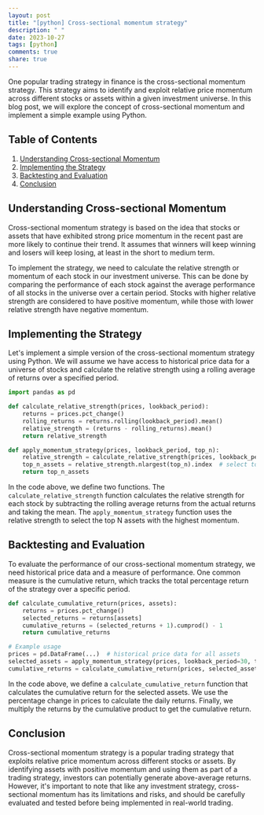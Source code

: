 ```yaml
---
layout: post
title: "[python] Cross-sectional momentum strategy"
description: " "
date: 2023-10-27
tags: [python]
comments: true
share: true
---
```


One popular trading strategy in finance is the cross-sectional momentum strategy. This strategy aims to identify and exploit relative price momentum across different stocks or assets within a given investment universe. In this blog post, we will explore the concept of cross-sectional momentum and implement a simple example using Python.

## Table of Contents

1. [Understanding Cross-sectional Momentum](#understanding-cross-sectional-momentum)
2. [Implementing the Strategy](#implementing-the-strategy)
3. [Backtesting and Evaluation](#backtesting-and-evaluation)
4. [Conclusion](#conclusion)

## Understanding Cross-sectional Momentum

Cross-sectional momentum strategy is based on the idea that stocks or assets that have exhibited strong price momentum in the recent past are more likely to continue their trend. It assumes that winners will keep winning and losers will keep losing, at least in the short to medium term.

To implement the strategy, we need to calculate the relative strength or momentum of each stock in our investment universe. This can be done by comparing the performance of each stock against the average performance of all stocks in the universe over a certain period. Stocks with higher relative strength are considered to have positive momentum, while those with lower relative strength have negative momentum.

## Implementing the Strategy

Let's implement a simple version of the cross-sectional momentum strategy using Python. We will assume we have access to historical price data for a universe of stocks and calculate the relative strength using a rolling average of returns over a specified period.

```python
import pandas as pd

def calculate_relative_strength(prices, lookback_period):
    returns = prices.pct_change()
    rolling_returns = returns.rolling(lookback_period).mean()
    relative_strength = (returns - rolling_returns).mean()
    return relative_strength

def apply_momentum_strategy(prices, lookback_period, top_n):
    relative_strength = calculate_relative_strength(prices, lookback_period)
    top_n_assets = relative_strength.nlargest(top_n).index  # select top N assets with highest relative strength
    return top_n_assets
```

In the code above, we define two functions. The `calculate_relative_strength` function calculates the relative strength for each stock by subtracting the rolling average returns from the actual returns and taking the mean. The `apply_momentum_strategy` function uses the relative strength to select the top N assets with the highest momentum.

## Backtesting and Evaluation

To evaluate the performance of our cross-sectional momentum strategy, we need historical price data and a measure of performance. One common measure is the cumulative return, which tracks the total percentage return of the strategy over a specific period.

```python
def calculate_cumulative_return(prices, assets):
    returns = prices.pct_change()
    selected_returns = returns[assets]
    cumulative_returns = (selected_returns + 1).cumprod() - 1
    return cumulative_returns

# Example usage
prices = pd.DataFrame(...)  # historical price data for all assets
selected_assets = apply_momentum_strategy(prices, lookback_period=30, top_n=10)
cumulative_returns = calculate_cumulative_return(prices, selected_assets)
```

In the code above, we define a `calculate_cumulative_return` function that calculates the cumulative return for the selected assets. We use the percentage change in prices to calculate the daily returns. Finally, we multiply the returns by the cumulative product to get the cumulative return.

## Conclusion

Cross-sectional momentum strategy is a popular trading strategy that exploits relative price momentum across different stocks or assets. By identifying assets with positive momentum and using them as part of a trading strategy, investors can potentially generate above-average returns. However, it's important to note that like any investment strategy, cross-sectional momentum has its limitations and risks, and should be carefully evaluated and tested before being implemented in real-world trading.